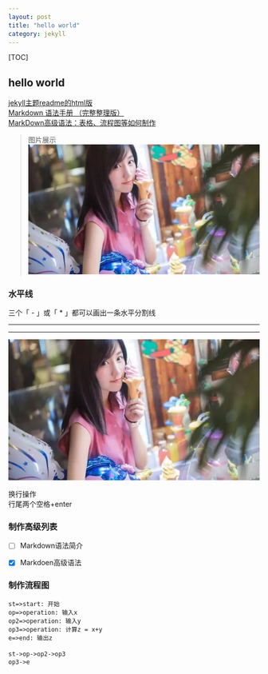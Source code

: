 ```yaml
---
layout: post
title: "hello world"
category: jekyll
---
```


[TOC]

## hello world

[jekyll主题readme的html版](/webpages/README.html)  
[Markdown 语法手册 （完整整理版）](https://blog.csdn.net/witnessai1/article/details/52551362)  
[MarkDown高级语法：表格、流程图等如何制作](https://jingyan.baidu.com/article/8275fc8671073a46a03cf6f5.html)  
>图片展示
![aa](/images/mv.png)


### 水平线  
三个「 - 」或「 * 」都可以画出一条水平分割线

-----
***
![jpeg图片](/images/mv.jpeg)

换行操作  
行尾两个空格+enter

### 制作高级列表
- [ ]  Markdown语法简介
- [x]  Markdoen高级语法



### 制作流程图

```flow
st=>start: 开始
op=>operation: 输入x
op2=>operation: 输入y
op3=>operation: 计算z = x+y
e=>end: 输出z

st->op->op2->op3
op3->e
```

